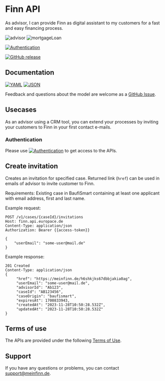 # Finn API
As advisor, I can provide Finn as digital assistant to my customers for a fast and easy financing process.


![advisor](https://img.shields.io/badge/-advisor-lightblue)
![mortgageLoan](https://img.shields.io/badge/-mortgageLoan-lightblue)

[![Authentication](https://img.shields.io/badge/Auth-OAuth2-green)](https://github.com/europace/authorization-api)

[![GitHub release](https://img.shields.io/github/v/release/europace/finn-api)](https://github.com/europace/finn-api/releases)

## Documentation
[![YAML](https://img.shields.io/badge/OAS-YAML-lightgrey)](https://github.com/europace/finn-api/blob/master/finn-openapi.yaml)
[![JSON](https://img.shields.io/badge/OAS-JSON-lightgrey)](https://github.com/europace/finn-api/blob/master/finn-openapi.json)

Feedback and questions about the model are welcome as a [GitHub Issue](https://github.com/europace/finn-api/issues/new).

## Usecases
As an advisor using a CRM tool, you can extend your processes by inviting your customers to Finn in your first contact e-mails.

### Authentication
Please use [![Authentication](https://img.shields.io/badge/Auth-OAuth2-green)](https://docs.api.europace.de/common/authentifizierung/authorization-api/) to get access to the APIs. 

## Create invitation
Creates an invitation for specified case. Returned link (`href`) can be used in emails of advisor to invite customer to Finn. 

Requirements:
Existing case in BaufiSmart containing at least one applicant with email address, first and last name.

Example request:
``` http
POST /v1/cases/{caseId}/invitations
Host: finn.api.europace.de
Content-Type: application/json 
Authorization: Bearer {{access-token}}

{
    "userEmail": "some-user@mail.de"
}
```

Example response:
``` http
201 Created
Content-Type: application/json
{
     "href": "https://meinfinn.de/h6shkjks67dbbjakia0ag",
     "userEmail": "some-user@mail.de",
     "advisorId": "Ab123",
     "caseId": "AB123456",
     "caseOrigin": "baufismart",
     "expiresAt": 1700833943,
     "createdAt": "2023-11-28T10:50:28.532Z",
     "updatedAt": "2023-11-28T10:50:28.532Z"
}
```

## Terms of use
The APIs are provided under the following [Terms of Use](https://docs.api.europace.de/nutzungsbedingungen).

## Support
If you have any questions or problems, you can contact support@meinfinn.de.
